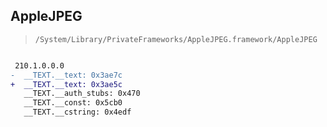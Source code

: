 ## AppleJPEG

> `/System/Library/PrivateFrameworks/AppleJPEG.framework/AppleJPEG`

```diff

 210.1.0.0.0
-  __TEXT.__text: 0x3ae7c
+  __TEXT.__text: 0x3ae5c
   __TEXT.__auth_stubs: 0x470
   __TEXT.__const: 0x5cb0
   __TEXT.__cstring: 0x4edf

```

